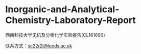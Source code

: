 # Inorganic-and-Analytical-Chemistry-Laboratory-Report
西南科技大学无机及分析化学实验报告(CL161690)

联系方式：sc22r2l@leeds.ac.uk

